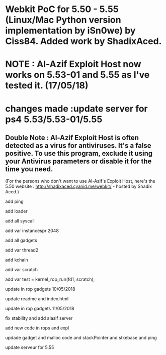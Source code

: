 # Webkit PoC for 5.50 - 5.55 (Linux/Mac Python version implementation by iSn0we) by Ciss84. Added work by ShadixAced.
# NOTE : Al-Azif Exploit Host now works on 5.53-01 and 5.55 as I've tested it. (17/05/18)
# changes made :update server for ps4 5.53/5.53-01/5.55
## Double Note : Al-Azif Exploit Host is often detected as a virus for antiviruses. It's a false positive. To use this program, exclude it using your Antivirus parameters or disable it for the time you need.

(For the persons who don't want to use Al-Azif's Exploit Host, here's the 5.50 website : http://shadixaced.cyanid.me/webkit/ - hosted by Shadix Aced.)

add ping

add loader

add all syscall

add var instancespr 2048

add all gadgets

add var thread2

add kchain

add var scratch

add var test = kernel_rop_run(fd1, scratch);

update in rop gadgets 10/05/2018

update readme and index.html

update in rop gadgets 11/05/2018

fix stability and add alasif server

add new code in rops and expl

updade gadget and malloc code and stackPointer and stkebase and ping

update serveur for 5.55

